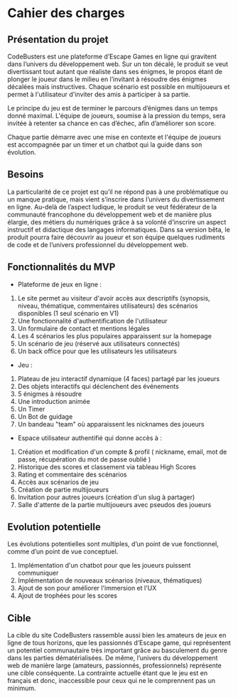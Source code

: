 # Cahier des charges

## Présentation du projet

CodeBusters est une plateforme d’Escape Games en ligne qui gravitent dans l’univers du développement web. Sur un ton décalé, le produit se veut divertissant tout autant que réaliste dans ses énigmes, le propos étant de plonger le joueur dans le milieu en l’invitant à résoudre des énigmes décalées mais instructives. Chaque scénario est possible en multijoueurs et permet à l'utilisateur d'inviter des amis à participer à sa partie.

Le principe du jeu est de terminer le parcours d’énigmes dans un temps donné maximal.  L'équipe de joueurs, soumise à la pression du temps, sera invitée à retenter sa chance en cas d’échec, afin d’améliorer son score.

Chaque partie démarre avec une mise en contexte et l'équipe de joueurs est accompagnée par un timer et un chatbot qui la guide dans son évolution.

## Besoins

La particularité de ce projet est qu’il ne répond pas à une problématique ou un manque pratique, mais vient s’inscrire dans l’univers du divertissement en ligne. Au-delà de l’aspect ludique, le produit se veut fédérateur de la communauté francophone du développement web et de manière plus élargie, des métiers du numériques grâce à sa volonté d’inscrire un aspect instructif et didactique des langages informatiques. Dans sa version bêta, le produit pourra faire découvrir au joueur et son équipe quelques rudiments de code et de l’univers professionnel du développement web.

## Fonctionnalités du MVP

* Plateforme de jeux en ligne :

1. Le site permet au visiteur d'avoir accès aux descriptifs (synopsis, niveau, thématique, commentaires utilisateurs) des scénarios disponibles (1 seul scénario en V1)
2. Une fonctionnalité d'authentification de l'utilisateur
3. Un formulaire de contact et mentions légales
4. Les 4 scénarios les plus populaires apparaissent sur la homepage
5. Un scénario de jeu (réservé aux utilisateurs connectés)
6. Un back office pour que les utilisateurs les utilisateurs

* Jeu :

1. Plateau de jeu interactif dynamique (4 faces) partagé par les joueurs
2. Des objets interactifs qui déclenchent des événements
3. 5 énigmes à résoudre
4. Une introduction animée
5. Un Timer
6. Un Bot de guidage
7. Un bandeau "team" où apparaissent les nicknames des joueurs

* Espace utilisateur authentifié qui donne accès à :

1. Création et modification d'un compte & profil ( nickname, email, mot de passe, récupération du mot de passe oublié )
2. Historique des scores et classement via tableau High Scores
3. Rating et commentaire des scénarios
4. Accès aux scénarios de jeu
5. Création de partie multijoueurs
6. Invitation pour autres joueurs (création d'un slug à partager)
7. Salle d'attente de la partie multijoueurs avec pseudos des joueurs
  
## Evolution potentielle

Les évolutions potentielles sont multiples, d’un point de vue fonctionnel, comme d’un point de vue conceptuel.

1. Implémentation d'un chatbot pour que les joueurs puissent communiquer
2. Implémentation de nouveaux scénarios (niveaux, thématiques)
3. Ajout de son pour améliorer l'immersion et l'UX
4. Ajout de trophées pour les scores

## Cible

La cible du site CodeBusters rassemble aussi bien les amateurs de jeux en ligne de tous horizons, que les passionnés d’Escape game, qui représentent un potentiel communautaire très important grâce au basculement du genre dans les parties dématérialisées. De même, l’univers du développement web de manière large (amateurs, passionnés, professionnels) représente une cible conséquente. 
La contrainte actuelle étant que le jeu est en français et donc, inaccessible pour ceux qui ne le comprennent pas un minimum.